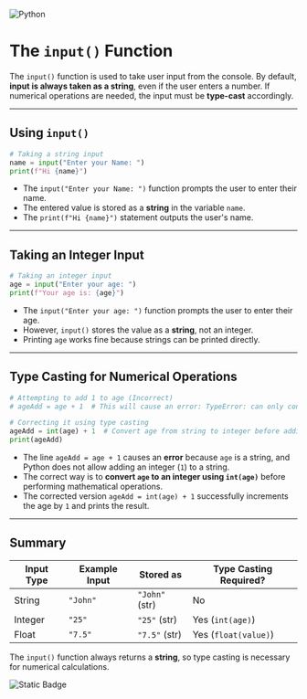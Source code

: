 
![Python](https://img.shields.io/badge/Python-FFD43B?style=for-the-badge&logo=python&logoColor=blue)

# The `input()` Function

The `input()` function is used to take user input from the console. By default, **input is always taken as a string**, even if the user enters a number. If numerical operations are needed, the input must be **type-cast** accordingly.  

---

## Using `input()`  

```python
# Taking a string input
name = input("Enter your Name: ")
print(f"Hi {name}")
```

- The `input("Enter your Name: ")` function prompts the user to enter their name.  
- The entered value is stored as a **string** in the variable `name`.  
- The `print(f"Hi {name}")` statement outputs the user's name.  

---

## Taking an Integer Input  

```python
# Taking an integer input
age = input("Enter your age: ")
print(f"Your age is: {age}")
```

- The `input("Enter your age: ")` function prompts the user to enter their age.  
- However, `input()` stores the value as a **string**, not an integer.  
- Printing `age` works fine because strings can be printed directly.  

---

## Type Casting for Numerical Operations  

```python
# Attempting to add 1 to age (Incorrect)
# ageAdd = age + 1  # This will cause an error: TypeError: can only concatenate str (not "int") to str

# Correcting it using type casting
ageAdd = int(age) + 1  # Convert age from string to integer before adding
print(ageAdd)
```

- The line `ageAdd = age + 1` causes an **error** because `age` is a string, and Python does not allow adding an integer (`1`) to a string.  
- The correct way is to **convert `age` to an integer using `int(age)`** before performing mathematical operations.  
- The corrected version `ageAdd = int(age) + 1` successfully increments the age by `1` and prints the result.  

---

## Summary  

| Input Type | Example Input | Stored as | Type Casting Required? |
|------------|--------------|-----------|-----------------------|
| String | `"John"` | `"John"` (str) | No |
| Integer | `"25"` | `"25"` (str) | Yes (`int(age)`) |
| Float | `"7.5"` | `"7.5"` (str) | Yes (`float(value)`) |

The `input()` function always returns a **string**, so type casting is necessary for numerical calculations.

![Static Badge](https://img.shields.io/badge/Aditya%20Kumar-black?style=for-the-badge&logo=atlasos&logoColor=%23ffffff)
